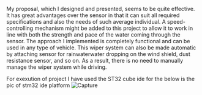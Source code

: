 
My proposal, which I designed and presented, seems to be quite effective. 
It has great advantages over the sensor in that it can suit all required specifications and also the needs of such average individual. 
A speed-controlling mechanism might be added to this project to allow it to work in line with both the strength and pace of the water coming through the sensor. 
The approach I implemented is completely functional and can be used in any type of vehicle. 
This wiper system can also be made automatic by attaching sensor for rainwaterwater dropping on the wind shield, dust resistance sensor, and so on. 
As a result, there is no need to manually manage the wiper system while driving.

For exexution of project I have used the ST32 cube ide for the 
below is the pic of stm32 ide platform 
![Capture](https://user-images.githubusercontent.com/102212321/168247434-7ac5f6c3-d49f-4c46-929b-43d45f105c9c.JPG)
